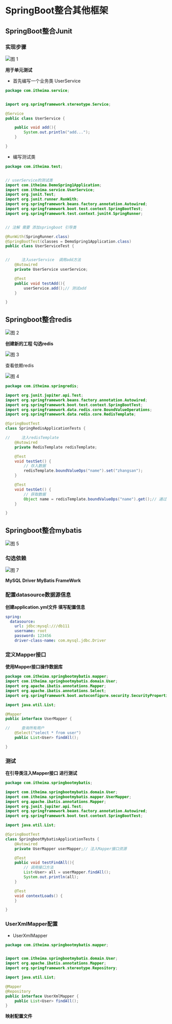 # SpringBoot整合其他框架 

## SpringBoot整合Junit

### 实现步骤

![图 1](../images/73a6f49b2c113b4f849d982578a5794f92f16afe2e9d0d211726516d3c3252c3.png)  

**用于单元测试**

* 首先编写一个业务类 UserService

```java
package com.itheima.service;


import org.springframework.stereotype.Service;

@Service
public class UserService {

    public void add(){
        System.out.println("add...");
    }

}


```

* 编写测试类

```java
package com.itheima.test;


// userService的测试类
import com.itheima.DemoSpring1Application;
import com.itheima.service.UserService;
import org.junit.Test;
import org.junit.runner.RunWith;
import org.springframework.beans.factory.annotation.Autowired;
import org.springframework.boot.test.context.SpringBootTest;
import org.springframework.test.context.junit4.SpringRunner;


// 注解 需要 添加springboot 引导类

@RunWith(SpringRunner.class)
@SpringBootTest(classes = DemoSpring1Application.class)
public class UserServiceTest {


//     注入userService  调用add方法
    @Autowired
    private UserService userService;

    @Test
    public void testAdd(){
        userService.add();// 测试add
    }

}
```

## Springboot整合redis


![图 2](../images/f7ba7638dd1fc45c4a580f19f84198bf54cd43078ea75837135883a01013d16d.png)  

**创建新的工程 勾选redis**

![图 3](../images/247fe9b2d3237f942bb2eb50dda6ff8dac818df7e120a890b57b4f7c45974bd4.png)  

查看依赖redis

![图 4](../images/8e7c5be57c7476ff20fcf4525ead8913d2cfca9d838b14d5804e07de68046968.png)  

```java
package com.itheima.springredis;

import org.junit.jupiter.api.Test;
import org.springframework.beans.factory.annotation.Autowired;
import org.springframework.boot.test.context.SpringBootTest;
import org.springframework.data.redis.core.BoundValueOperations;
import org.springframework.data.redis.core.RedisTemplate;

@SpringBootTest
class SpringRedisApplicationTests {

//     注入redisTemplate
    @Autowired
    private RedisTemplate redisTemplate;

    @Test
    void testSet() {
        // 存入数据
        redisTemplate.boundValueOps("name").set("zhangsan");
    }

    @Test
    void testGet() {
        // 获取数据
        Object name = redisTemplate.boundValueOps("name").get();// 通过key获取数据
    }

}

```

## Springboot整合mybatis

![图 5](../images/8b21482c0d88fbaa31b1dcece9cc70114f571cf46f2aa5d80d85c46c360c19ff.png)  


### 勾选依赖

![图 7](../images/e39a746eb9b59ebe75f32dbe9b8f370dcb9731a2d01ba363de40768a1fd2fa65.png)  


**MySQL Driver  MyBatis FrameWork**

### 配置datasource数据源信息

**创建application.yml文件 填写配置信息**

```yml
spring:
  datasource:
    url: jdbc:mysql:///db111
    username: root
    password: 123456
    driver-class-name: com.mysql.jdbc.Driver

```

### 定义Mapper接口

**使用Mapper接口操作数据库**

```java
package com.itheima.springbootmybatis.mapper;
import com.itheima.springbootmybatis.domain.User;
import org.apache.ibatis.annotations.Mapper;
import org.apache.ibatis.annotations.Select;
import org.springframework.boot.autoconfigure.security.SecurityProperties;

import java.util.List;

@Mapper
public interface UserMapper {

//     查询所有用户
    @Select("select * from user")
    public List<User> findAll();

}


```


### 测试


**在引导类注入Mapper接口  进行测试**

```java
package com.itheima.springbootmybatis;

import com.itheima.springbootmybatis.domain.User;
import com.itheima.springbootmybatis.mapper.UserMapper;
import org.apache.ibatis.annotations.Mapper;
import org.junit.jupiter.api.Test;
import org.springframework.beans.factory.annotation.Autowired;
import org.springframework.boot.test.context.SpringBootTest;

import java.util.List;

@SpringBootTest
class SpringbootMybatisApplicationTests {
    @Autowired
    private UserMapper userMapper;// 注入Mapper接口资源

    @Test
    public void testFindAll(){
        // 调用接口方法
        List<User> all = userMapper.findAll();
        System.out.println(all);
    }

    @Test
    void contextLoads() {
    }

}

```

### UserXmlMapper配置

* UserXmlMapper

```java
package com.itheima.springbootmybatis.mapper;


import com.itheima.springbootmybatis.domain.User;
import org.apache.ibatis.annotations.Mapper;
import org.springframework.stereotype.Repository;

import java.util.List;

@Mapper
@Repository
public interface UserXmlMapper {
    public List<User> findAll();
}


```

**映射配置文件**



